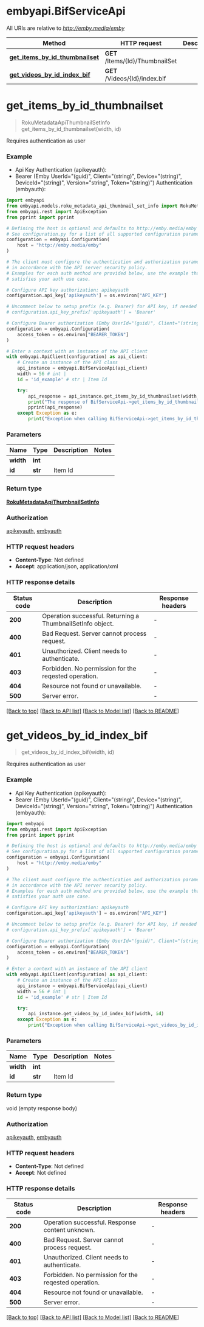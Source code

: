 # embyapi.BifServiceApi

All URIs are relative to *http://emby.media/emby*

Method | HTTP request | Description
------------- | ------------- | -------------
[**get_items_by_id_thumbnailset**](BifServiceApi.md#get_items_by_id_thumbnailset) | **GET** /Items/{Id}/ThumbnailSet | 
[**get_videos_by_id_index_bif**](BifServiceApi.md#get_videos_by_id_index_bif) | **GET** /Videos/{Id}/index.bif | 


# **get_items_by_id_thumbnailset**
> RokuMetadataApiThumbnailSetInfo get_items_by_id_thumbnailset(width, id)



Requires authentication as user

### Example

* Api Key Authentication (apikeyauth):
* Bearer (Emby UserId="(guid)", Client="(string)", Device="(string)", DeviceId="(string)", Version="string", Token="(string)") Authentication (embyauth):

```python
import embyapi
from embyapi.models.roku_metadata_api_thumbnail_set_info import RokuMetadataApiThumbnailSetInfo
from embyapi.rest import ApiException
from pprint import pprint

# Defining the host is optional and defaults to http://emby.media/emby
# See configuration.py for a list of all supported configuration parameters.
configuration = embyapi.Configuration(
    host = "http://emby.media/emby"
)

# The client must configure the authentication and authorization parameters
# in accordance with the API server security policy.
# Examples for each auth method are provided below, use the example that
# satisfies your auth use case.

# Configure API key authorization: apikeyauth
configuration.api_key['apikeyauth'] = os.environ["API_KEY"]

# Uncomment below to setup prefix (e.g. Bearer) for API key, if needed
# configuration.api_key_prefix['apikeyauth'] = 'Bearer'

# Configure Bearer authorization (Emby UserId="(guid)", Client="(string)", Device="(string)", DeviceId="(string)", Version="string", Token="(string)"): embyauth
configuration = embyapi.Configuration(
    access_token = os.environ["BEARER_TOKEN"]
)

# Enter a context with an instance of the API client
with embyapi.ApiClient(configuration) as api_client:
    # Create an instance of the API class
    api_instance = embyapi.BifServiceApi(api_client)
    width = 56 # int | 
    id = 'id_example' # str | Item Id

    try:
        api_response = api_instance.get_items_by_id_thumbnailset(width, id)
        print("The response of BifServiceApi->get_items_by_id_thumbnailset:\n")
        pprint(api_response)
    except Exception as e:
        print("Exception when calling BifServiceApi->get_items_by_id_thumbnailset: %s\n" % e)
```



### Parameters


Name | Type | Description  | Notes
------------- | ------------- | ------------- | -------------
 **width** | **int**|  | 
 **id** | **str**| Item Id | 

### Return type

[**RokuMetadataApiThumbnailSetInfo**](RokuMetadataApiThumbnailSetInfo.md)

### Authorization

[apikeyauth](../README.md#apikeyauth), [embyauth](../README.md#embyauth)

### HTTP request headers

 - **Content-Type**: Not defined
 - **Accept**: application/json, application/xml

### HTTP response details

| Status code | Description | Response headers |
|-------------|-------------|------------------|
**200** | Operation successful. Returning a ThumbnailSetInfo object. |  -  |
**400** | Bad Request. Server cannot process request. |  -  |
**401** | Unauthorized. Client needs to authenticate. |  -  |
**403** | Forbidden. No permission for the reqested operation. |  -  |
**404** | Resource not found or unavailable. |  -  |
**500** | Server error. |  -  |

[[Back to top]](#) [[Back to API list]](../README.md#documentation-for-api-endpoints) [[Back to Model list]](../README.md#documentation-for-models) [[Back to README]](../README.md)

# **get_videos_by_id_index_bif**
> get_videos_by_id_index_bif(width, id)



Requires authentication as user

### Example

* Api Key Authentication (apikeyauth):
* Bearer (Emby UserId="(guid)", Client="(string)", Device="(string)", DeviceId="(string)", Version="string", Token="(string)") Authentication (embyauth):

```python
import embyapi
from embyapi.rest import ApiException
from pprint import pprint

# Defining the host is optional and defaults to http://emby.media/emby
# See configuration.py for a list of all supported configuration parameters.
configuration = embyapi.Configuration(
    host = "http://emby.media/emby"
)

# The client must configure the authentication and authorization parameters
# in accordance with the API server security policy.
# Examples for each auth method are provided below, use the example that
# satisfies your auth use case.

# Configure API key authorization: apikeyauth
configuration.api_key['apikeyauth'] = os.environ["API_KEY"]

# Uncomment below to setup prefix (e.g. Bearer) for API key, if needed
# configuration.api_key_prefix['apikeyauth'] = 'Bearer'

# Configure Bearer authorization (Emby UserId="(guid)", Client="(string)", Device="(string)", DeviceId="(string)", Version="string", Token="(string)"): embyauth
configuration = embyapi.Configuration(
    access_token = os.environ["BEARER_TOKEN"]
)

# Enter a context with an instance of the API client
with embyapi.ApiClient(configuration) as api_client:
    # Create an instance of the API class
    api_instance = embyapi.BifServiceApi(api_client)
    width = 56 # int | 
    id = 'id_example' # str | Item Id

    try:
        api_instance.get_videos_by_id_index_bif(width, id)
    except Exception as e:
        print("Exception when calling BifServiceApi->get_videos_by_id_index_bif: %s\n" % e)
```



### Parameters


Name | Type | Description  | Notes
------------- | ------------- | ------------- | -------------
 **width** | **int**|  | 
 **id** | **str**| Item Id | 

### Return type

void (empty response body)

### Authorization

[apikeyauth](../README.md#apikeyauth), [embyauth](../README.md#embyauth)

### HTTP request headers

 - **Content-Type**: Not defined
 - **Accept**: Not defined

### HTTP response details

| Status code | Description | Response headers |
|-------------|-------------|------------------|
**200** | Operation successful. Response content unknown. |  -  |
**400** | Bad Request. Server cannot process request. |  -  |
**401** | Unauthorized. Client needs to authenticate. |  -  |
**403** | Forbidden. No permission for the reqested operation. |  -  |
**404** | Resource not found or unavailable. |  -  |
**500** | Server error. |  -  |

[[Back to top]](#) [[Back to API list]](../README.md#documentation-for-api-endpoints) [[Back to Model list]](../README.md#documentation-for-models) [[Back to README]](../README.md)

